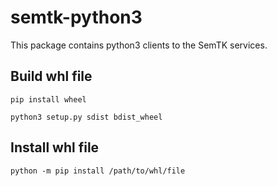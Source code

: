 # semtk-python3
This package contains python3 clients to the SemTK services.

## Build whl file
```
pip install wheel
```
```
python3 setup.py sdist bdist_wheel
```

## Install whl file
```
python -m pip install /path/to/whl/file
```
